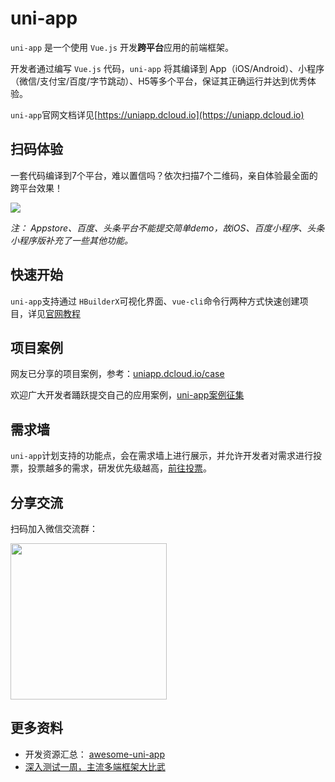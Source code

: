 # uni-app

`uni-app` 是一个使用 `Vue.js` 开发**跨平台**应用的前端框架。

开发者通过编写 `Vue.js` 代码，`uni-app` 将其编译到 App（iOS/Android）、小程序（微信/支付宝/百度/字节跳动）、H5等多个平台，保证其正确运行并达到优秀体验。

`uni-app`官网文档详见[https://uniapp.dcloud.io](https://uniapp.dcloud.io)

## 扫码体验

一套代码编译到7个平台，难以置信吗？依次扫描7个二维码，亲自体验最全面的跨平台效果！

<img src="http://img.cdn.aliyun.dcloud.net.cn/guide/uniapp/barcode-20190131.png"/>

*注： Appstore、百度、头条平台不能提交简单demo，故iOS、百度小程序、头条小程序版补充了一些其他功能。*

## 快速开始

`uni-app`支持通过 `HBuilderX`可视化界面、`vue-cli`命令行两种方式快速创建项目，详见[官网教程](https://uniapp.dcloud.io/quickstart)

## 项目案例

网友已分享的项目案例，参考：[uniapp.dcloud.io/case](https://uniapp.dcloud.io/case)

欢迎广大开发者踊跃提交自己的应用案例，[uni-app案例征集](https://github.com/dcloudio/uni-app/issues/6)

## 需求墙

`uni-app`计划支持的功能点，会在需求墙上进行展示，并允许开发者对需求进行投票，投票越多的需求，研发优先级越高，[前往投票](https://dev.dcloud.net.cn/wish/)。


## 分享交流

扫码加入微信交流群：

<p>
    <img src="http://img.cdn.aliyun.dcloud.net.cn/guide/uniapp/wx-barcode.png" width="250"/>
</p>

## 更多资料

- 开发资源汇总： [awesome-uni-app](https://github.com/aben1188/awesome-uni-app/blob/master/README.md)
- [深入测试一周，主流多端框架大比武](https://mp.weixin.qq.com/s/jIDEHfuMnED6HTfNgjsW4w)
